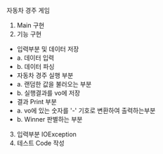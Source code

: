 자동차 경주 게임

1. Main 구현
2. 기능 구현
- 입력부분 및 데이터 저장
- a. 데이터 입력
- b. 데이터 파싱
- 자동차 경주 실행 부분
- a. 랜덤한 값을 불러오는 부분
- b. 실행결과를 vo에 저장
- 결과 Print 부분
- a. vo에 있는 숫자를 '-' 기호로 변환하여 출력하는부분
- b. Winner 판별하는 부분
3. 입력부분 IOException 
4. 테스트 Code 작성
